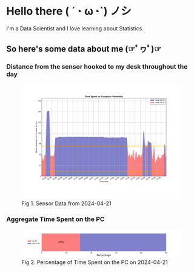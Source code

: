 
# Hello there ( ´◔ ω◔`) ノシ

I'm a Data Scientist and I love learning about Statistics.

## So here's some data about me (☞ﾟヮﾟ)☞


### Distance from the sensor hooked to my desk throughout the day
<figure>
  <picture>
    <source media="(prefers-color-scheme: dark)" srcset="Pi/readme/graphs/lineplot/dark-plot-2024-04-21.png">
    <source media="(prefers-color-scheme: light)" srcset="Pi/readme/graphs/lineplot/light-plot-2024-04-21.png">
    <img alt="Shows a black logo in light color mode and a white one in dark color mode." src="Pi/readme/graphs/lineplot/light-plot-2024-04-21.png">
  </picture>
  <figcaption>Fig 1. Sensor Data from 2024-04-21</figcaption>
</figure>



### Aggregate Time Spent on the PC
<figure>
  <picture>
    <source media="(prefers-color-scheme: dark)" srcset="Pi/readme/graphs/barplot/dark-plot-2024-04-21.png">
    <source media="(prefers-color-scheme: light)" srcset="Pi/readme/graphs/barplot/light-plot-2024-04-21.png">
    <img alt="Shows a black logo in light color mode and a white one in dark color mode." src="Pi/readme/graphs/barplot/light-plot-2024-04-21.png">
  </picture>
  <figcaption>Fig 2. Percentage of Time Spent on the PC on 2024-04-21</figcaption>
</figure>
